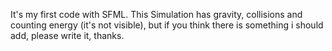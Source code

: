 It's my first code with SFML. 
This Simulation has gravity, collisions and counting energy (it's not visible), but if you think there is something i should add, please write it, thanks.
